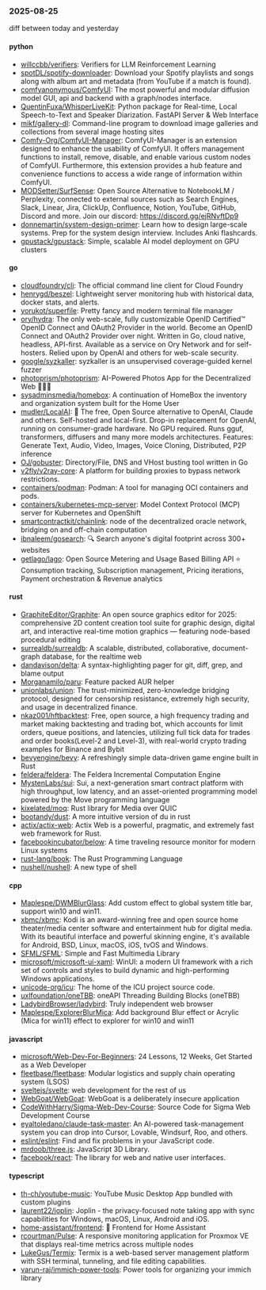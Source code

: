 ### 2025-08-25
diff between today and yesterday

#### python
* [willccbb/verifiers](https://github.com/willccbb/verifiers): Verifiers for LLM Reinforcement Learning
* [spotDL/spotify-downloader](https://github.com/spotDL/spotify-downloader): Download your Spotify playlists and songs along with album art and metadata (from YouTube if a match is found).
* [comfyanonymous/ComfyUI](https://github.com/comfyanonymous/ComfyUI): The most powerful and modular diffusion model GUI, api and backend with a graph/nodes interface.
* [QuentinFuxa/WhisperLiveKit](https://github.com/QuentinFuxa/WhisperLiveKit): Python package for Real-time, Local Speech-to-Text and Speaker Diarization. FastAPI Server & Web Interface
* [mikf/gallery-dl](https://github.com/mikf/gallery-dl): Command-line program to download image galleries and collections from several image hosting sites
* [Comfy-Org/ComfyUI-Manager](https://github.com/Comfy-Org/ComfyUI-Manager): ComfyUI-Manager is an extension designed to enhance the usability of ComfyUI. It offers management functions to install, remove, disable, and enable various custom nodes of ComfyUI. Furthermore, this extension provides a hub feature and convenience functions to access a wide range of information within ComfyUI.
* [MODSetter/SurfSense](https://github.com/MODSetter/SurfSense): Open Source Alternative to NotebookLM / Perplexity, connected to external sources such as Search Engines, Slack, Linear, Jira, ClickUp, Confluence, Notion, YouTube, GitHub, Discord and more. Join our discord: https://discord.gg/ejRNvftDp9
* [donnemartin/system-design-primer](https://github.com/donnemartin/system-design-primer): Learn how to design large-scale systems. Prep for the system design interview. Includes Anki flashcards.
* [gpustack/gpustack](https://github.com/gpustack/gpustack): Simple, scalable AI model deployment on GPU clusters

#### go
* [cloudfoundry/cli](https://github.com/cloudfoundry/cli): The official command line client for Cloud Foundry
* [henrygd/beszel](https://github.com/henrygd/beszel): Lightweight server monitoring hub with historical data, docker stats, and alerts.
* [yorukot/superfile](https://github.com/yorukot/superfile): Pretty fancy and modern terminal file manager
* [ory/hydra](https://github.com/ory/hydra): The only web-scale, fully customizable OpenID Certified™ OpenID Connect and OAuth2 Provider in the world. Become an OpenID Connect and OAuth2 Provider over night. Written in Go, cloud native, headless, API-first. Available as a service on Ory Network and for self-hosters. Relied upon by OpenAI and others for web-scale security.
* [google/syzkaller](https://github.com/google/syzkaller): syzkaller is an unsupervised coverage-guided kernel fuzzer
* [photoprism/photoprism](https://github.com/photoprism/photoprism): AI-Powered Photos App for the Decentralized Web 🌈💎✨
* [sysadminsmedia/homebox](https://github.com/sysadminsmedia/homebox): A continuation of HomeBox the inventory and organization system built for the Home User
* [mudler/LocalAI](https://github.com/mudler/LocalAI): 🤖 The free, Open Source alternative to OpenAI, Claude and others. Self-hosted and local-first. Drop-in replacement for OpenAI, running on consumer-grade hardware. No GPU required. Runs gguf, transformers, diffusers and many more models architectures. Features: Generate Text, Audio, Video, Images, Voice Cloning, Distributed, P2P inference
* [OJ/gobuster](https://github.com/OJ/gobuster): Directory/File, DNS and VHost busting tool written in Go
* [v2fly/v2ray-core](https://github.com/v2fly/v2ray-core): A platform for building proxies to bypass network restrictions.
* [containers/podman](https://github.com/containers/podman): Podman: A tool for managing OCI containers and pods.
* [containers/kubernetes-mcp-server](https://github.com/containers/kubernetes-mcp-server): Model Context Protocol (MCP) server for Kubernetes and OpenShift
* [smartcontractkit/chainlink](https://github.com/smartcontractkit/chainlink): node of the decentralized oracle network, bridging on and off-chain computation
* [ibnaleem/gosearch](https://github.com/ibnaleem/gosearch): 🔍 Search anyone's digital footprint across 300+ websites
* [getlago/lago](https://github.com/getlago/lago): Open Source Metering and Usage Based Billing API ⭐️ Consumption tracking, Subscription management, Pricing iterations, Payment orchestration & Revenue analytics

#### rust
* [GraphiteEditor/Graphite](https://github.com/GraphiteEditor/Graphite): An open source graphics editor for 2025: comprehensive 2D content creation tool suite for graphic design, digital art, and interactive real-time motion graphics — featuring node-based procedural editing
* [surrealdb/surrealdb](https://github.com/surrealdb/surrealdb): A scalable, distributed, collaborative, document-graph database, for the realtime web
* [dandavison/delta](https://github.com/dandavison/delta): A syntax-highlighting pager for git, diff, grep, and blame output
* [Morganamilo/paru](https://github.com/Morganamilo/paru): Feature packed AUR helper
* [unionlabs/union](https://github.com/unionlabs/union): The trust-minimized, zero-knowledge bridging protocol, designed for censorship resistance, extremely high security, and usage in decentralized finance.
* [nkaz001/hftbacktest](https://github.com/nkaz001/hftbacktest): Free, open source, a high frequency trading and market making backtesting and trading bot, which accounts for limit orders, queue positions, and latencies, utilizing full tick data for trades and order books(Level-2 and Level-3), with real-world crypto trading examples for Binance and Bybit
* [bevyengine/bevy](https://github.com/bevyengine/bevy): A refreshingly simple data-driven game engine built in Rust
* [feldera/feldera](https://github.com/feldera/feldera): The Feldera Incremental Computation Engine
* [MystenLabs/sui](https://github.com/MystenLabs/sui): Sui, a next-generation smart contract platform with high throughput, low latency, and an asset-oriented programming model powered by the Move programming language
* [kixelated/moq](https://github.com/kixelated/moq): Rust library for Media over QUIC
* [bootandy/dust](https://github.com/bootandy/dust): A more intuitive version of du in rust
* [actix/actix-web](https://github.com/actix/actix-web): Actix Web is a powerful, pragmatic, and extremely fast web framework for Rust.
* [facebookincubator/below](https://github.com/facebookincubator/below): A time traveling resource monitor for modern Linux systems
* [rust-lang/book](https://github.com/rust-lang/book): The Rust Programming Language
* [nushell/nushell](https://github.com/nushell/nushell): A new type of shell

#### cpp
* [Maplespe/DWMBlurGlass](https://github.com/Maplespe/DWMBlurGlass): Add custom effect to global system title bar, support win10 and win11.
* [xbmc/xbmc](https://github.com/xbmc/xbmc): Kodi is an award-winning free and open source home theater/media center software and entertainment hub for digital media. With its beautiful interface and powerful skinning engine, it's available for Android, BSD, Linux, macOS, iOS, tvOS and Windows.
* [SFML/SFML](https://github.com/SFML/SFML): Simple and Fast Multimedia Library
* [microsoft/microsoft-ui-xaml](https://github.com/microsoft/microsoft-ui-xaml): WinUI: a modern UI framework with a rich set of controls and styles to build dynamic and high-performing Windows applications.
* [unicode-org/icu](https://github.com/unicode-org/icu): The home of the ICU project source code.
* [uxlfoundation/oneTBB](https://github.com/uxlfoundation/oneTBB): oneAPI Threading Building Blocks (oneTBB)
* [LadybirdBrowser/ladybird](https://github.com/LadybirdBrowser/ladybird): Truly independent web browser
* [Maplespe/ExplorerBlurMica](https://github.com/Maplespe/ExplorerBlurMica): Add background Blur effect or Acrylic (Mica for win11) effect to explorer for win10 and win11

#### javascript
* [microsoft/Web-Dev-For-Beginners](https://github.com/microsoft/Web-Dev-For-Beginners): 24 Lessons, 12 Weeks, Get Started as a Web Developer
* [fleetbase/fleetbase](https://github.com/fleetbase/fleetbase): Modular logistics and supply chain operating system (LSOS)
* [sveltejs/svelte](https://github.com/sveltejs/svelte): web development for the rest of us
* [WebGoat/WebGoat](https://github.com/WebGoat/WebGoat): WebGoat is a deliberately insecure application
* [CodeWithHarry/Sigma-Web-Dev-Course](https://github.com/CodeWithHarry/Sigma-Web-Dev-Course): Source Code for Sigma Web Development Course
* [eyaltoledano/claude-task-master](https://github.com/eyaltoledano/claude-task-master): An AI-powered task-management system you can drop into Cursor, Lovable, Windsurf, Roo, and others.
* [eslint/eslint](https://github.com/eslint/eslint): Find and fix problems in your JavaScript code.
* [mrdoob/three.js](https://github.com/mrdoob/three.js): JavaScript 3D Library.
* [facebook/react](https://github.com/facebook/react): The library for web and native user interfaces.

#### typescript
* [th-ch/youtube-music](https://github.com/th-ch/youtube-music): YouTube Music Desktop App bundled with custom plugins
* [laurent22/joplin](https://github.com/laurent22/joplin): Joplin - the privacy-focused note taking app with sync capabilities for Windows, macOS, Linux, Android and iOS.
* [home-assistant/frontend](https://github.com/home-assistant/frontend): 🍭 Frontend for Home Assistant
* [rcourtman/Pulse](https://github.com/rcourtman/Pulse): A responsive monitoring application for Proxmox VE that displays real-time metrics across multiple nodes
* [LukeGus/Termix](https://github.com/LukeGus/Termix): Termix is a web-based server management platform with SSH terminal, tunneling, and file editing capabilities.
* [varun-raj/immich-power-tools](https://github.com/varun-raj/immich-power-tools): Power tools for organizing your immich library
